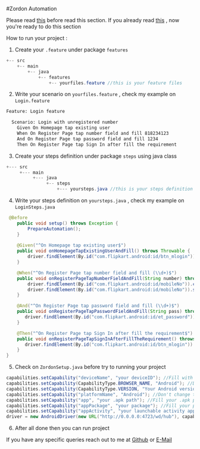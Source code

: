 #Zordon Automation

Please read [this](ReadMe.md) before read this section.
If you already read [this](ReadMe.md) , now you're ready to do this section

How to run your project :

1. Create your `.feature` under package `features`
```java
+-- src
    +-- main
        +-- java
            +-- features
                +-- yourfiles.feature //this is your feature files
```

2. Write your scenario on `yourfiles.feature` , check my example on `Login.feature`

```bash
Feature: Login feature

  Scenario: Login with unregistered number
    Given On Homepage tap existing user
    When On Register Page tap number field and fill 818234123
    And On Register Page tap password field and fill 1234
    Then On Register Page tap Sign In after fill the requirement
```

3. Create your steps definition under package `steps` using java class

```java
+--- src
     +--- main
          +--- java
               +-- steps
                   +--- yoursteps.java //this is your steps definition
```

4. Write your steps definition on `yoursteps.java` , check my example on `LoginSteps.java`

```java
 @Before
    public void setup() throws Exception {
        PrepareAutomation();
    }
    
    @Given("^On Homepage tap existing user$")
    public void onHomepageTapExistingUserAndFill() throws Throwable {
        driver.findElement(By.id("com.flipkart.android:id/btn_mlogin")).click();
    }

    @When("^On Register Page tap number field and fill (\\d+)$")
    public void onRegisterPageTapNumberFieldAndFill(String number) throws Throwable {
        driver.findElement(By.id("com.flipkart.android:id/mobileNo")).clear();
        driver.findElement(By.id("com.flipkart.android:id/mobileNo")).sendKeys(number);
    }

    @And("^On Register Page tap password field and fill (\\d+)$")
    public void onRegisterPageTapPasswordFieldAndFill(String pass) throws Throwable {
       driver.findElement(By.id("com.flipkart.android:id/et_password")).sendKeys(pass);
    }

    @Then("^On Register Page tap Sign In after fill the requirement$")
    public void onRegisterPageTapSignInAfterFillTheRequirement() throws Throwable {
       driver.findElement(By.id("com.flipkart.android:id/btn_mlogin")).click();
    }
}
```

5. Check on `ZordonSetup.java` before try to running your project

```java
capabilities.setCapability("deviceName", "your deviceID"); //Fill with your device ID
capabilities.setCapability(CapabilityType.BROWSER_NAME, "Android"); //Don't Change this
capabilities.setCapability(CapabilityType.VERSION, "Your Android version"); //Fill with your Android version
capabilities.setCapability("platformName", "Android"); //Don't change this
capabilities.setCapability("app", "your .apk path"); //Fill your .apk path
capabilities.setCapability("appPackage", "your package"); //Fill your package apps
capabilities.setCapability("appActivity", "your launchable activity apps"); //Fill your launchable activity apps
driver = new AndroidDriver(new URL("http://0.0.0.0:4723/wd/hub"), capabilities); //Don't change this
```

6. After all done then you can run project

If you have any specific queries reach out to me at [Github](https://github.com/raixa) or [E-Mail](mailto:khalif.rinaldi@gmail.com)

